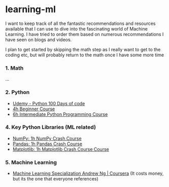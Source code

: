 # learning-ml
I want to keep track of all the fantastic recommendations and resources available that I can use to dive into the fascinating world of Machine Learning. I have tried to order them based on numerous recommendations I have seen on blogs and videos.

I plan to get started by skipping the math step as I really want to get to the coding etc, but will probably return to the math once I have some more time

### 1. Math
...

### 2. Python
- [Udemy - Python 100 Days of code](https://www.udemy.com/course/100-days-of-code/)
- [4h Beginner Course](https://youtu.be/rfscVS0vtbw)
- [6h Intermediate Python Programming Course](https://youtu.be/HGOBQPFzWKo)

### 4. Key Python Libraries (ML related)
- [NumPy: 1h NumPy Crash Course](https://youtu.be/9JUAPgtkKpI)
- [Pandas: 1h Pandas Crash Course](https://youtu.be/vmEHCJofslg)
- [Matplotlib: 1h Matplotlib Crash Course Course](https://youtu.be/3Xc3CA655Y4)

### 5. Machine Learning
- [Machine Learning Specialization Andrew Ng | Coursera](https://www.coursera.org/specializations/machine-learning-introduction)
(It costs money, but its the one that everyone references)


